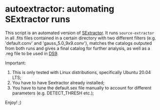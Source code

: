 # autoextractor: automating SExtractor runs

This script is an automated version of [SExtractor](https://www.astromatic.net/software/sextractor). It runs `source-extractor` in all .fits files contained in a certain directory with two different filters (e.g. 'default.conv' and 'gauss_5.0_9x9.conv'), matches the catalogs outputed from both runs and gives a final catalog for further analysis, as well as a .reg file to be used in [DS9](https://sites.google.com/cfa.harvard.edu/saoimageds9).

Important: 

1. This is only tested with Linux distributions, specifically Ubuntu 20.04 LTS;
2. You have to have Sextractor already installed;
3. You have to tune the default.sex file manually to account for different parameters (e.g. DETECT_THRESH etc.);

Enjoy! ;)
